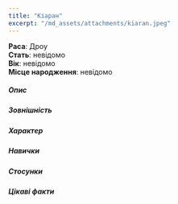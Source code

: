 ```yaml
---
title: "Кіаран"
excerpt: "/md_assets/attachments/kiaran.jpeg"
---
```


**Раса**: Дроу  
**Стать**: невідомо  
**Вік**: невідомо  
**Місце народження**: невідомо  

##### Опис

##### Зовнішність  

##### Характер
  

##### Навички


##### Стосунки


##### Цікаві факти
